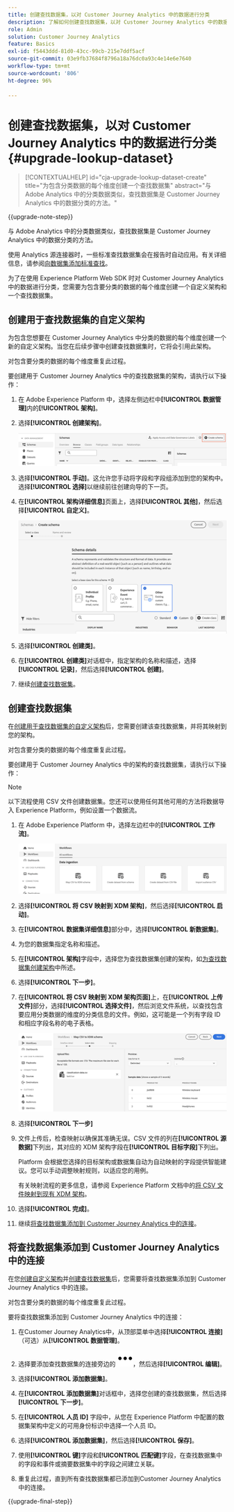 ```yaml
---
title: 创建查找数据集，以对 Customer Journey Analytics 中的数据进行分类
description: 了解如何创建查找数据集，以对 Customer Journey Analytics 中的数据进行分类
role: Admin
solution: Customer Journey Analytics
feature: Basics
exl-id: f5443ddd-81d0-43cc-99cb-215e7ddf5acf
source-git-commit: 03e9fb37684f8796a18a76dc0a93c4e14e6e7640
workflow-type: tm+mt
source-wordcount: '806'
ht-degree: 96%

---
```


# 创建查找数据集，以对 Customer Journey Analytics 中的数据进行分类 {#upgrade-lookup-dataset}

<!-- markdownlint-disable MD034 -->

>[!CONTEXTUALHELP]
>id="cja-upgrade-lookup-dataset-create"
>title="为包含分类数据的每个维度创建一个查找数据集"
>abstract="与 Adobe Analytics 中的分类数据类似，查找数据集是 Customer Journey Analytics 中的数据分类的方法。"

<!-- markdownlint-enable MD034 -->

{{upgrade-note-step}}

与 Adobe Analytics 中的分类数据类似，查找数据集是 Customer Journey Analytics 中的数据分类的方法。

使用 Analytics 源连接器时，一些标准查找数据集会在报告时自动应用。有关详细信息，请参阅[向数据集添加标准查找](/help/connections/standard-lookups.md)。

为了在使用 Experience Platform Web SDK 时对 Customer Journey Analytics 中的数据进行分类，您需要为包含要分类的数据的每个维度创建一个自定义架构和一个查找数据集。

## 创建用于查找数据集的自定义架构

为包含您想要在 Customer Journey Analytics 中分类的数据的每个维度创建一个新的自定义架构。当您在后续步骤中创建查找数据集时，它将会引用此架构。

对包含要分类的数据的每个维度重复此过程。

要创建用于 Customer Journey Analytics 中的查找数据集的架构，请执行以下操作：

1. 在 Adobe Experience Platform 中，选择左侧边栏中&#x200B;**[!UICONTROL 数据管理]**&#x200B;内的&#x200B;**[!UICONTROL 架构]**。

1. 选择&#x200B;**[!UICONTROL 创建架构]**。

   ![创建架构按钮](assets/schema-create.png)

1. 选择&#x200B;**[!UICONTROL 手动]**。这允许您手动将字段和字段组添加到您的架构中。选择&#x200B;**[!UICONTROL 选择]**&#x200B;以继续前往创建向导的下一页。

1. 在&#x200B;**[!UICONTROL 架构详细信息]**&#x200B;页面上，选择&#x200B;**[!UICONTROL 其他]**，然后选择&#x200B;**[!UICONTROL 自定义]**。

   ![创建自定义](assets/schema-custom.png)

1. 选择&#x200B;**[!UICONTROL 创建类]**。

   <!-- add screenshot -->

1. 在&#x200B;**[!UICONTROL 创建类]**&#x200B;对话框中，指定架构的名称和描述，选择&#x200B;**[!UICONTROL 记录]**，然后选择&#x200B;**[!UICONTROL 创建]**。

1. 继续[创建查找数据集](#create-a-lookup-dataset)。

## 创建查找数据集

在[创建用于查找数据集的自定义架构](#create-a-custom-schema-to-use-with-the-lookup-dataset)后，您需要创建该查找数据集，并将其映射到您的架构。

对包含要分类的数据的每个维度重复此过程。

要创建用于 Customer Journey Analytics 中的架构的查找数据集，请执行以下操作：

>[!NOTE]
>
>以下流程使用 CSV 文件创建数据集。您还可以使用任何其他可用的方法将数据导入 Experience Platform，例如设置一个数据流。

1. 在 Adobe Experience Platform 中，选择左边栏中的&#x200B;**[!UICONTROL 工作流]**。

   ![创建自定义](assets/lookup-dataset-workflows.png)

1. 选择&#x200B;**[!UICONTROL 将 CSV 映射到 XDM 架构]**，然后选择&#x200B;**[!UICONTROL 启动]**。

1. 在&#x200B;**[!UICONTROL 数据集详细信息]**&#x200B;部分中，选择&#x200B;**[!UICONTROL 新数据集]**。

1. 为您的数据集指定名称和描述。

1. 在&#x200B;**[!UICONTROL 架构]**&#x200B;字段中，选择您为查找数据集创建的架构，如[为查找数据集创建架构](#create-a-schema-for-lookup-datasets)中所述。

1. 选择&#x200B;**[!UICONTROL 下一步]**。

1. 在&#x200B;**[!UICONTROL 将 CSV 映射到 XDM 架构页面]**&#x200B;上，在&#x200B;**[!UICONTROL 上传文件]**&#x200B;部分，选择&#x200B;**[!UICONTROL 选择文件]**，然后浏览文件系统，以查找包含要应用分类数据的维度的分类信息的文件。例如，这可能是一个列有字段 ID 和相应字段名称的电子表格。<!-- correct? How can I better explain what this file is?-->

   ![映射 CSV 文件](assets/lookup-map-csv.png)

1. 选择&#x200B;**[!UICONTROL 下一步]**

1. 文件上传后，检查映射以确保其准确无误。CSV 文件的列在&#x200B;**[!UICONTROL 源数据]**&#x200B;下列出，其对应的 XDM 架构字段在&#x200B;**[!UICONTROL 目标字段]**&#x200B;下列出。

   Platform 会根据您选择的目标架构或数据集自动为自动映射的字段提供智能建议。您可以手动调整映射规则，以适应您的用例。

   有关映射流程的更多信息，请参阅 Experience Platform 文档中的[将 CSV 文件映射到现有 XDM 架构](https://experienceleague.adobe.com/zh-hans/docs/experience-platform/ingestion/tutorials/map-csv/existing-schema)。

1. 选择&#x200B;**[!UICONTROL 完成]**。

1. 继续[将查找数据集添加到 Customer Journey Analytics 中的连接](#add-the-lookup-dataset-to-your-connection-in-customer-journey-analytics)。

## 将查找数据集添加到 Customer Journey Analytics 中的连接

在您[创建自定义架构](#create-a-custom-schema-to-use-with-the-lookup-dataset)并[创建查找数据集](#create-a-lookup-dataset)后，您需要将查找数据集添加到 Customer Journey Analytics 中的连接。

对包含要分类的数据的每个维度重复此过程。

要将查找数据集添加到 Customer Journey Analytics 中的连接：

1. 在Customer Journey Analytics中，从顶部菜单中选择&#x200B;**[!UICONTROL 连接]** （可选）从&#x200B;**[!UICONTROL 数据管理]**。

1. 选择要添加查找数据集的连接旁边的 ![更多图标](assets/More.svg)，然后选择&#x200B;**[!UICONTROL 编辑]**。

   <!-- add screenshot -->

1. 选择&#x200B;**[!UICONTROL 添加数据集]**。

1. 在&#x200B;**[!UICONTROL 添加数据集]**&#x200B;对话框中，选择您创建的查找数据集，然后选择&#x200B;**[!UICONTROL 下一步]**。

1. 在&#x200B;**[!UICONTROL 人员 ID]** 字段中，从您在 Experience Platform 中配置的数据集架构中定义的可用身份标识中选择一个人员 ID。<!-- fill out other fields? -->

1. 选择&#x200B;**[!UICONTROL 添加数据集]**，然后选择&#x200B;**[!UICONTROL 保存]**。

   <!-- is there a step right in between here where you select the dataset -->

1. 使用&#x200B;**[!UICONTROL 键]**&#x200B;字段和&#x200B;**[!UICONTROL 匹配键]**&#x200B;字段，在查找数据集中的字段和事件或摘要数据集中的字段之间建立关联。

1. 重复此过程，直到所有查找数据集都已添加到Customer Journey Analytics中的连接。

{{upgrade-final-step}}

